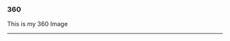 ### 360
This is my 360 Image

<script src="//360.vizor.io/scripts/embed.js" data-vizorurl="https://360.vizor.io/embed/v/2dj9x" ></script>
***

